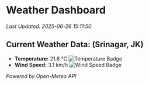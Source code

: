 
# Weather Dashboard

_Last Updated: 2025-06-26 15:11:50_

## Current Weather Data: (Srinagar, JK)
- **Temperature:** 21.6 °C ![Temperature Badge](https://img.shields.io/badge/Temperature-Medium%20Temp-green)
- **Wind Speed:** 3.1 km/h ![Wind Speed Badge](https://img.shields.io/badge/Wind%20Speed-Light%20Wind-blue)

*Powered by Open-Meteo API*
